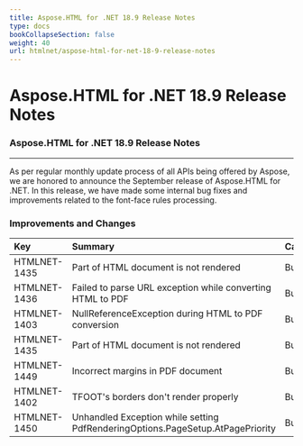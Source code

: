 ```yaml
---
title: Aspose.HTML for .NET 18.9 Release Notes
type: docs
bookCollapseSection: false
weight: 40
url: htmlnet/aspose-html-for-net-18-9-release-notes
---
```


# **Aspose.HTML for .NET 18.9 Release Notes**
### **Aspose.HTML for .NET 18.9 Release Notes**
-----
As per regular monthly update process of all APIs being offered by Aspose, we are honored to announce the September release of Aspose.HTML for .NET. In this release, we have made some internal bug fixes and improvements related to the font-face rules processing.
### **Improvements and Changes**

|**Key**|**Summary**|**Category**|
| :- | :- | :- |
|HTMLNET-1435|Part of HTML document is not rendered|Bug|
|HTMLNET-1436|Failed to parse URL exception while converting HTML to PDF|Bug|
|HTMLNET-1403|NullReferenceException during HTML to PDF conversion|Bug|
|HTMLNET-1435|Part of HTML document is not rendered|Bug|
|HTMLNET-1449|Incorrect margins in PDF document|Bug|
|HTMLNET-1402|TFOOT's borders don't render properly|Bug|
|HTMLNET-1450|Unhandled Exception while setting PdfRenderingOptions.PageSetup.AtPagePriority|Bug|

